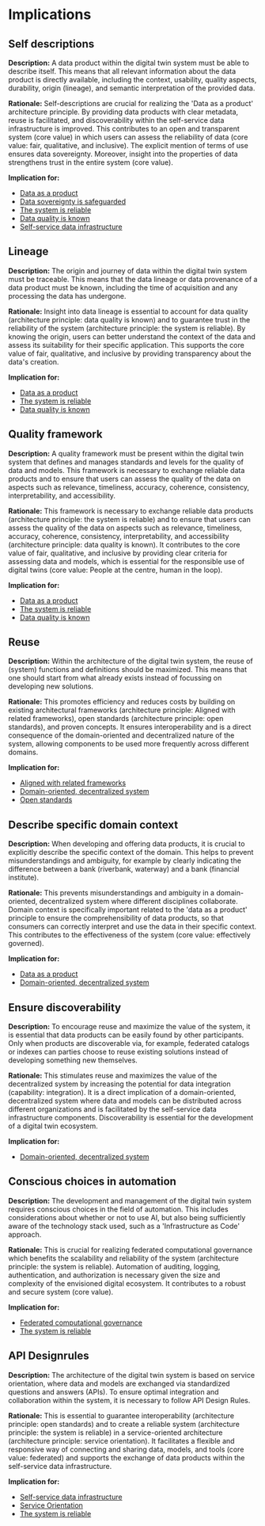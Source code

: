 # Implications


## Self descriptions

__Description:__
 A data product within the digital twin system must be able to describe itself. This means that all relevant information about the data product is directly available, including the context, usability, quality aspects, durability, origin (lineage), and semantic interpretation of the provided data.

__Rationale:__
 Self-descriptions are crucial for realizing the 'Data as a product' architecture principle. By providing data products with clear metadata, reuse is facilitated, and discoverability within the self-service data infrastructure is improved. This contributes to an open and transparent system (core value) in which users can assess the reliability of data (core value: fair, qualitative, and inclusive). The explicit mention of terms of use ensures data sovereignty. Moreover, insight into the properties of data strengthens trust in the entire system (core value).

__Implication for:__
- [Data as a product](#data-as-a-product)
- [Data sovereignty is safeguarded](#data-sovereignty-is-safeguarded)
- [The system is reliable](#the-system-is-reliable)
- [Data quality is known](#data-quality-is-known)
- [Self-service data infrastructure](#self-service-data-infrastructure)

## Lineage

__Description:__
 The origin and journey of data within the digital twin system must be traceable. This means that the data lineage or data provenance of a data product must be known, including the time of acquisition and any processing the data has undergone. 
 
__Rationale:__
 Insight into data lineage is essential to account for data quality (architecture principle: data quality is known) and to guarantee trust in the reliability of the system (architecture principle: the system is reliable). By knowing the origin, users can better understand the context of the data and assess its suitability for their specific application. This supports the core value of fair, qualitative, and inclusive by providing transparency about the data's creation.

__Implication for:__
- [Data as a product](#data-as-a-product)
- [The system is reliable](#the-system-is-reliable)
- [Data quality is known](#data-quality-is-known)

## Quality framework

__Description:__
 A quality framework must be present within the digital twin system that defines and manages standards and levels for the quality of data and models. This framework is necessary to exchange reliable data products and to ensure that users can assess the quality of the data on aspects such as relevance, timeliness, accuracy, coherence, consistency, interpretability, and accessibility.

__Rationale:__
 This framework is necessary to exchange reliable data products (architecture principle: the system is reliable) and to ensure that users can assess the quality of the data on aspects such as relevance, timeliness, accuracy, coherence, consistency, interpretability, and accessibility (architecture principle: data quality is known). It contributes to the core value of fair, qualitative, and inclusive by providing clear criteria for assessing data and models, which is essential for the responsible use of digital twins (core value: People at the centre, human in the loop).

__Implication for:__
- [Data as a product](#data-as-a-product)
- [The system is reliable](#the-system-is-reliable)
- [Data quality is known](#data-quality-is-known)

## Reuse

__Description:__
 Within the architecture of the digital twin system, the reuse of (system) functions and definitions should be maximized. This means that one should start from what already exists instead of focussing on developing new solutions. 
 
__Rationale:__
 This promotes efficiency and reduces costs by building on existing architectural frameworks (architecture principle: Aligned with related frameworks), open standards (architecture principle: open standards), and proven concepts. It ensures interoperability and is a direct consequence of the domain-oriented and decentralized nature of the system, allowing components to be used more frequently across different domains.

__Implication for:__
- [Aligned with related frameworks](#aligned-with-related-frameworks)
- [Domain-oriented, decentralized system](#domain-oriented-decentralized-system)
- [Open standards](#open-standards)

## Describe specific domain context

__Description:__
 When developing and offering data products, it is crucial to explicitly describe the specific context of the domain. This helps to prevent misunderstandings and ambiguity, for example by clearly indicating the difference between a bank (riverbank, waterway) and a bank (financial institute). 
 
 __Rationale:__
  This prevents misunderstandings and ambiguity in a domain-oriented, decentralized system where different disciplines collaborate. Domain context is specifically important related to the 'data as a product' principle to ensure the comprehensibility of data products, so that consumers can correctly interpret and use the data in their specific context. This contributes to the effectiveness of the system (core value: effectively governed).

__Implication for:__
- [Data as a product](#data-as-a-product)
- [Domain-oriented, decentralized system](#domain-oriented-decentralized-system)

## Ensure discoverability

__Description:__
 To encourage reuse and maximize the value of the system, it is essential that data products can be easily found by other participants. Only when products are discoverable via, for example, federated catalogs or indexes can parties choose to reuse existing solutions instead of developing something new themselves. 
 
__Rationale:__
 This stimulates reuse and maximizes the value of the decentralized system by increasing the potential for data integration (capability: integration). It is a direct implication of a domain-oriented, decentralized system where data and models can be distributed across different organizations and is facilitated by the self-service data infrastructure components. Discoverability is essential for the development of a digital twin ecosystem.

__Implication for:__
- [Domain-oriented, decentralized system](#domain-oriented-decentralized-system)

## Conscious choices in automation

__Description:__
 The development and management of the digital twin system requires conscious choices in the field of automation. This includes considerations about whether or not to use AI, but also being sufficiently aware of the technology stack used, such as a 'Infrastructure as Code' approach. 
 
__Rationale:__
 This is crucial for realizing federated computational governance which benefits the scalability and reliability of the system (architecture principle: the system is reliable). Automation of auditing, logging, authentication, and authorization is necessary given the size and complexity of the envisioned digital ecosystem. It contributes to a robust and secure system (core value).

__Implication for:__
- [Federated computational governance](#federated-computational-governance)
- [The system is reliable](#the-system-is-reliable)

## API Designrules

__Description:__ The architecture of the digital twin system is based on service orientation, where data and models are exchanged via standardized questions and answers (APIs). To ensure optimal integration and collaboration within the system, it is necessary to follow API Design Rules.

__Rationale:__
 This is essential to guarantee interoperability (architecture principle: open standards) and to create a reliable system (architecture principle: the system is reliable) in a service-oriented architecture (architecture principle: service orientation). It facilitates a flexible and responsive way of connecting and sharing data, models, and tools (core value: federated) and supports the exchange of data products within the self-service data infrastructure.

__Implication for:__
- [Self-service data infrastructure](#self-service-data-infrastructure)
- [Service Orientation](#service-orientation)
- [The system is reliable](#the-system-is-reliable)
